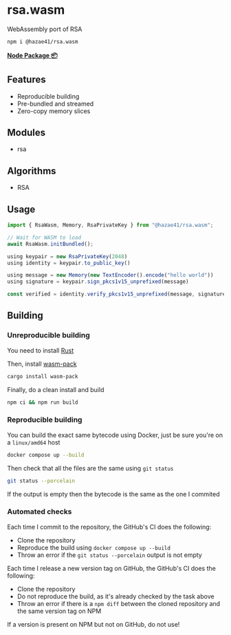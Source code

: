# rsa.wasm

WebAssembly port of RSA

```bash
npm i @hazae41/rsa.wasm
```

[**Node Package 📦**](https://www.npmjs.com/package/@hazae41/rsa.wasm)

## Features
- Reproducible building
- Pre-bundled and streamed
- Zero-copy memory slices

## Modules
- rsa

## Algorithms
- RSA

## Usage

```typescript
import { RsaWasm, Memory, RsaPrivateKey } from "@hazae41/rsa.wasm";

// Wait for WASM to load
await RsaWasm.initBundled();

using keypair = new RsaPrivateKey(2048)
using identity = keypair.to_public_key()

using message = new Memory(new TextEncoder().encode("hello world"))
using signature = keypair.sign_pkcs1v15_unprefixed(message)

const verified = identity.verify_pkcs1v15_unprefixed(message, signature)
```

## Building

### Unreproducible building

You need to install [Rust](https://www.rust-lang.org/tools/install)

Then, install [wasm-pack](https://rustwasm.github.io/wasm-pack/installer/)

```bash
cargo install wasm-pack
```

Finally, do a clean install and build

```bash
npm ci && npm run build
```

### Reproducible building

You can build the exact same bytecode using Docker, just be sure you're on a `linux/amd64` host

```bash
docker compose up --build
```

Then check that all the files are the same using `git status`

```bash
git status --porcelain
```

If the output is empty then the bytecode is the same as the one I commited

### Automated checks

Each time I commit to the repository, the GitHub's CI does the following:
- Clone the repository
- Reproduce the build using `docker compose up --build`
- Throw an error if the `git status --porcelain` output is not empty

Each time I release a new version tag on GitHub, the GitHub's CI does the following:
- Clone the repository
- Do not reproduce the build, as it's already checked by the task above
- Throw an error if there is a `npm diff` between the cloned repository and the same version tag on NPM

If a version is present on NPM but not on GitHub, do not use!
